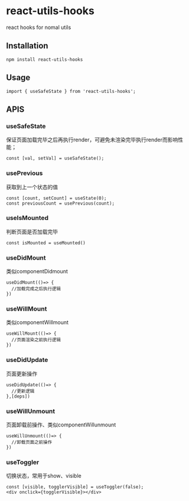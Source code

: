 # react-utils-hooks
react hooks for nomal utils
## Installation
```
npm install react-utils-hooks
```
## Usage
```
import { useSafeState } from 'react-utils-hooks';

```
## APIS
### useSafeState
保证页面加载完毕之后再执行render，可避免未渲染完毕执行render而影响性能；
```
const [val, setVal] = useSafeState();
```
### usePrevious
获取到上一个状态的值
```
const [count, setCount] = useState(0);
const previousCount = usePrevious(count);
```
### useIsMounted
判断页面是否加载完毕
```
const isMounted = useMounted()
```
### useDidMount
类似componentDidmount
```
useDidMount(()=> {
  //加载完成之后执行逻辑
})
```
### useWillMount
类似componentWillmount
```
useWillMount(()=> {
  //页面渲染之前执行逻辑
})
```
### useDidUpdate
页面更新操作
```
useDidUpdate(()=> {
  //更新逻辑
},[deps])
```
### useWillUnmount
页面卸载前操作、类似componentWillunmount
```
useWillUnmount(()=> {
  //卸载页面之前操作
})
```
### useToggler
切换状态，常用于show、visible
```
const [visible, togglerVisible] = useToggler(false);
<div onclick={togglerVisible}></div>
```
